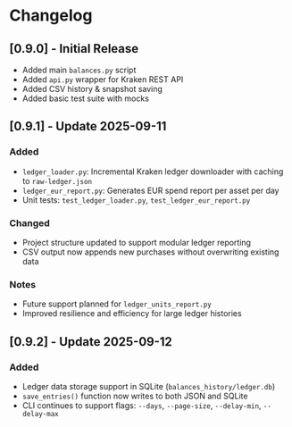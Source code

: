 # Changelog

## [0.9.0] - Initial Release
- Added main `balances.py` script
- Added `api.py` wrapper for Kraken REST API
- Added CSV history & snapshot saving
- Added basic test suite with mocks

## [0.9.1] - Update 2025-09-11

### Added
- `ledger_loader.py`: Incremental Kraken ledger downloader with caching to `raw-ledger.json`
- `ledger_eur_report.py`: Generates EUR spend report per asset per day
- Unit tests: `test_ledger_loader.py`, `test_ledger_eur_report.py`

### Changed
- Project structure updated to support modular ledger reporting
- CSV output now appends new purchases without overwriting existing data

### Notes
- Future support planned for `ledger_units_report.py`
- Improved resilience and efficiency for large ledger histories

## [0.9.2] - Update 2025-09-12

### Added
- Ledger data storage support in SQLite (`balances_history/ledger.db`)
- `save_entries()` function now writes to both JSON and SQLite
- CLI continues to support flags: `--days`, `--page-size`, `--delay-min`, `--delay-max`
